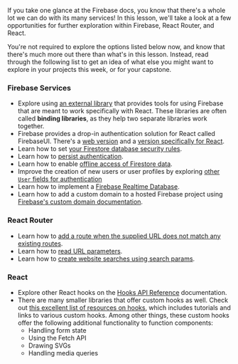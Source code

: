 If you take one glance at the Firebase docs, you know that there's a whole lot we can do with its many services! In this lesson, we'll take a look at a few opportunities for further exploration within Firebase, React Router, and React. 

You're not required to explore the options listed below now, and know that there's much more out there than what's in this lesson. Instead, read through the following list to get an idea of what else you might want to explore in your projects this week, or for your capstone.

### Firebase Services

* Explore using [an external library](https://firebaseopensource.com/platform/web/) that provides tools for using Firebase that are meant to work specifically with React. These libraries are often called **binding libraries**, as they help two separate libraries work together.
* Firebase provides a drop-in authentication solution for React called FirebaseUI. There's a [web version](https://github.com/firebase/firebaseui-web) and a [version specifically for React](https://github.com/firebase/firebaseui-web-react).
* Learn how to set [your Firestore database security rules](https://firebase.google.com/docs/firestore/security/get-started).
* Learn how to [persist authentication](https://firebase.google.com/docs/auth/web/auth-state-persistence).
* Learn how to enable [offline access of Firestore data](https://firebase.google.com/docs/firestore/manage-data/enable-offline).
* Improve the creation of new users or user profiles by exploring [other `User` fields for authentication](https://firebase.google.com/docs/auth/web/manage-users)
* Learn how to implement a [Firebase Realtime Database](https://firebase.google.com/docs/database/web/start).
* Learn how to add a custom domain to a hosted Firebase project using [Firebase's custom domain documentation](https://firebase.google.com/docs/hosting/custom-domain).

### React Router

* Learn how to [add a route when the supplied URL does not match any existing routes](https://reactrouter.com/en/main/getting-started/tutorial#adding-a-no-match-route). 
* Learn how to [read URL parameters](https://reactrouter.com/en/main/getting-started/tutorial#reading-url-params).
* Learn how to [create website searches using search params](https://reactrouter.com/en/main/getting-started/tutorial#search-params).  

### React

* Explore other React hooks on the [Hooks API Reference](https://reactjs.org/docs/hooks-reference.html) documentation.
* There are many smaller libraries that offer custom hooks as well. Check out [this excellent list of resources on hooks](https://github.com/rehooks/awesome-react-hooks), which includes tutorials and links to various custom hooks. Among other things, these custom hooks offer the following additional functionality to function components:
  * Handling form state
  * Using the Fetch API
  * Drawing SVGs
  * Handling media queries